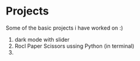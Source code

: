 # Projects
Some of the basic projects i have worked on :)

1) dark mode with slider
2) Rocl Paper Scissors ussing Python (in terminal)
3) 
